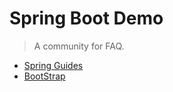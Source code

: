 # Spring Boot Demo
> A community for FAQ.
- [Spring Guides](https://spring.io/guides)
- [BootStrap](https://v3.bootcss.com/getting-started/)

